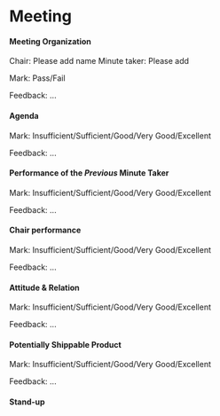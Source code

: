 # Meeting

#### Meeting Organization

Chair: Please add name
Minute taker: Please add

Mark: Pass/Fail

Feedback: ...


#### Agenda 

Mark: Insufficient/Sufficient/Good/Very Good/Excellent

Feedback: ...


#### Performance of the *Previous* Minute Taker

Mark: Insufficient/Sufficient/Good/Very Good/Excellent

Feedback: ...


#### Chair performance

Mark: Insufficient/Sufficient/Good/Very Good/Excellent

Feedback: ...


#### Attitude & Relation

Mark: Insufficient/Sufficient/Good/Very Good/Excellent

Feedback: ...


#### Potentially Shippable Product

Mark: Insufficient/Sufficient/Good/Very Good/Excellent

Feedback: ...


#### Stand-up




